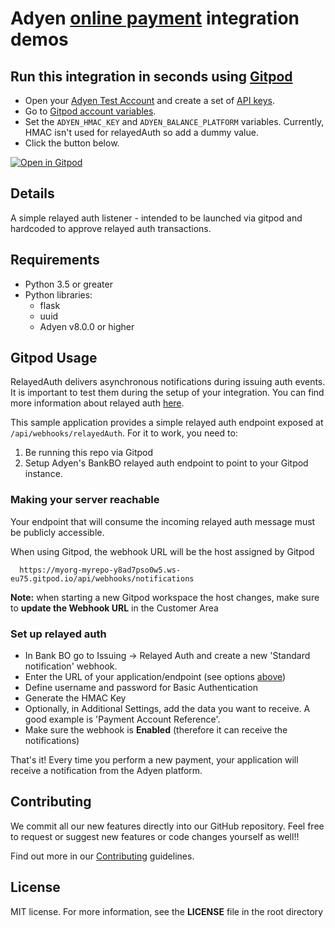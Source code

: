 # Adyen [online payment](https://docs.adyen.com/online-payments) integration demos

## Run this integration in seconds using [Gitpod](https://gitpod.io/)

* Open your [Adyen Test Account](https://ca-test.adyen.com/ca/ca/overview/default.shtml) and create a set of [API keys](https://docs.adyen.com/user-management/how-to-get-the-api-key).
* Go to [Gitpod account variables](https://gitpod.io/variables).
* Set the `ADYEN_HMAC_KEY` and `ADYEN_BALANCE_PLATFORM` variables. Currently, HMAC isn't used for relayedAuth so add a dummy value.
* Click the button below.

[![Open in Gitpod](https://gitpod.io/button/open-in-gitpod.svg)](https://gitpod.io/#https://github.com/tddouglas/relayedAuth-gitpod)

## Details
A simple relayed auth listener - intended to be launched via gitpod and hardcoded to approve relayed auth transactions.

## Requirements

- Python 3.5 or greater
- Python libraries:
  - flask
  - uuid
  - Adyen v8.0.0 or higher

## Gitpod Usage

RelayedAuth delivers asynchronous notifications during issuing auth events. It is important to test them during the setup of your integration. You can find more information about relayed auth [here](https://docs.adyen.com/issuing/authorisation/relayed-authorisation/).

This sample application provides a simple relayed auth endpoint exposed at `/api/webhooks/relayedAuth`. For it to work, you need to:

1. Be running this repo via Gitpod
2. Setup Adyen's BankBO relayed auth endpoint to point to your Gitpod instance. 

### Making your server reachable
Your endpoint that will consume the incoming relayed auth message must be publicly accessible.

When using Gitpod, the webhook URL will be the host assigned by Gitpod
```
  https://myorg-myrepo-y8ad7pso0w5.ws-eu75.gitpod.io/api/webhooks/notifications
```
**Note:** when starting a new Gitpod workspace the host changes, make sure to **update the Webhook URL** in the Customer Area

### Set up relayed auth
* In Bank BO go to Issuing -> Relayed Auth and create a new 'Standard notification' webhook.
* Enter the URL of your application/endpoint (see options [above](#making-your-server-reachable))
* Define username and password for Basic Authentication
* Generate the HMAC Key
* Optionally, in Additional Settings, add the data you want to receive. A good example is 'Payment Account Reference'.
* Make sure the webhook is **Enabled** (therefore it can receive the notifications)

That's it! Every time you perform a new payment, your application will receive a notification from the Adyen platform.

## Contributing

We commit all our new features directly into our GitHub repository. Feel free to request or suggest new features or code changes yourself as well!!

Find out more in our [Contributing](https://github.com/adyen-examples/.github/blob/main/CONTRIBUTING.md) guidelines.

## License

MIT license. For more information, see the **LICENSE** file in the root directory
